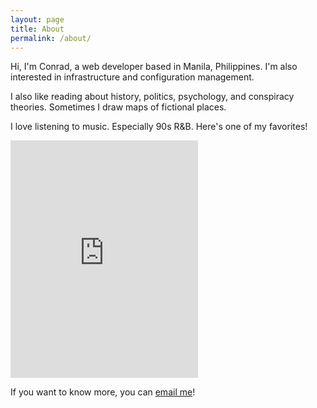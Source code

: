```yaml
---
layout: page
title: About
permalink: /about/
---
```


Hi, I'm Conrad, a web developer based in Manila, Philippines. I'm also interested in infrastructure and configuration management.

I also like reading about history, politics, psychology, and conspiracy theories. Sometimes I draw maps of fictional places.

I love listening to music. Especially 90s R&B. Here's one of my favorites!

<iframe src="https://embed.spotify.com/?uri=spotify:track:27ZznnwJgGXnqF3fpeaPJe" width="300" height="380" frameborder="0" allowtransparency="true"></iframe>

If you want to know more, you can [email me](mailto:conrad@conradolega.xyz)!
